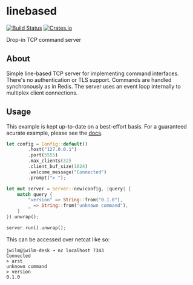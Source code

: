 linebased
=========

[![Build Status](https://travis-ci.org/jwilm/linebased.svg?branch=master)](https://travis-ci.org/jwilm/linebased)
[![Crates.io](https://img.shields.io/crates/v/linebased.svg?maxAge=2592000)](https://crates.io/crates/linebased)

Drop-in TCP command server

## About

Simple line-based TCP server for implementing command interfaces. There's no
authentication or TLS support. Commands are handled synchronously as in Redis.
The server uses an event loop internally to multiplex client connections.

## Usage

This example is kept up-to-date on a best-effort basis. For a guaranteed acurate
example, please see the [docs].

```rust
let config = Config::default()
        .host("127.0.0.1")
        .port(5555)
        .max_clients(32)
        .client_buf_size(1024)
        .welcome_message("Connected")
        .prompt("> ");

let mut server = Server::new(config, |query| {
    match query {
        "version" => String::from("0.1.0"),
        _ => String::from("unknown command"),
    }
}).unwrap();

server.run().unwrap();
```

This can be accessed over netcat like so:

```
jwilm@jwilm-desk ➜ nc localhost 7343
Connected
> arst
unknown command
> version
0.1.0
```

[docs]: http://blog.jwilm.io/linebased/linebased/index.html
